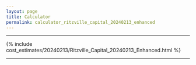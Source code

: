 ```yaml
---
layout: page
title: Calculator
permalink: calculator_ritzville_capital_20240213_enhanced
---
```


___

{% include cost_estimates/20240213/Ritzville_Capital_20240213_Enhanced.html %}

___

